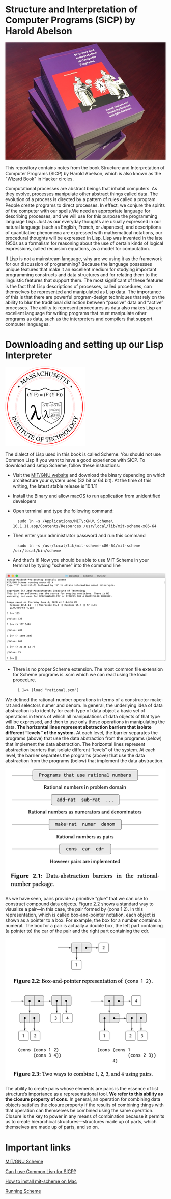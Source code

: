 
# Structure and Interpretation of Computer Programs (SICP) by Harold Abelson 

![alt text](./images/sicp.jpg)

This repository contains notes from the book Structure and Interpretation of Computer Programs (SICP) by Harold Abelson, which is also known as the "Wizard Book" in Hacker circles.

Computational processes are abstract beings that inhabit computers. As they evolve, processes manipulate other abstract things called data. The evolution of a process is directed by a pattern of rules called a program. People create programs to direct processes. In eﬀect, we conjure the spirits of the computer with our spells.We need an appropriate language for describing processes, and we will use for this purpose the programming language Lisp. Just as our everyday thoughts are usually expressed in our natural language (such as English, French, or Japanese), and descriptions of quantitative phenomena are expressed with mathematical notations, our procedural thoughts will be expressed in Lisp. Lisp was invented in the late 1950s as a formalism for reasoning about the use of certain kinds of logical expressions, called recursion equations, as a model for computation.

If Lisp is not a mainstream language, why are we using it as the framework for our discussion of programming? Because the language possesses unique features that make it an excellent medium for studying important programming constructs and data structures and for relating them to the linguistic features that support them. The most signiﬁcant of these features is the fact that Lisp descriptions of processes, called procedures, can themselves be represented and manipulated as Lisp data. The importance of this is that there are powerful program-design techniques that rely on the ability to blur the traditional distinction between “passive” data and “active” processes. The ability to represent procedures as data also makes Lisp an excellent language for writing programs that must manipulate other programs as data, such as the interpreters and compilers that support computer languages.

# Downloading and setting up our Lisp Interpreter

![alt text](./images/scheme.png)

The dialect of Lisp used in this book is called Scheme. You should not use Common Lisp if you want to have a good experience with SICP. To download and setup Scheme, follow these instuctions:

* Visit the [MIT/GNU website](https://www.gnu.org/software/mit-scheme/) and download the binary depending on which architecture your system uses (32 bit or 64 bit). At the time of this writing, the latest stable release is 10.1.11

* Install the Binary and allow macOS to run application from unidentified developers

* Open terminal and type the following command:

		sudo ln -s /Applications/MIT\:GNU\ Scheme\ 10.1.11.app/Contents/Resources /usr/local/lib/mit-scheme-x86-64

* Then enter your administrator password and run this command

		sudo ln -s /usr/local/lib/mit-scheme-x86-64/mit-scheme /usr/local/bin/scheme

* And that's it! Now you should be able to use MIT Scheme in your terminal by typing "scheme" into the command line

![alt text](./images/screenshot_new.png)

* There is no proper Scheme extension. The most common file extension for Scheme programs is .scm which we can read using the load procedure.

		1 ]=> (load "rational.scm")

We deﬁned the rational-number operations in terms of a constructor make-rat and selectors numer and denom. In general, the underlying idea of data abstraction is to identify for each type of data object a basic set of operations in terms of which all manipulations of data objects of that type will be expressed, and then to use only those operations in manipulating the data. **The horizontal lines represent abstraction barriers that isolate diﬀerent “levels” of the system.** At each level, the barrier separates the programs (above) that use the data abstraction from the programs (below) that implement the data abstraction. The horizontal lines represent abstraction barriers that isolate diﬀerent “levels” of the system. At each level, the barrier separates the programs (above) that use the data abstraction from the programs (below) that implement the data abstraction. 

![alt text](./images/rational.png)

As we have seen, pairs provide a primitive “glue” that we can use to construct compound data objects. Figure 2.2 shows a standard way to visualize a pair—in this case, the pair formed by (cons 1 2). In this representation, which is called box-and-pointer notation, each object is shown as a pointer to a box. For example, the box for a number contains a numeral. The box for a pair is actually a double box, the left part containing (a pointer to) the car of the pair and the right part containing the cdr.

![alt text](./images/box-and-pointer.png)

The ability to create pairs whose elements are pairs is the essence of list structure’s importance as a representational tool. **We refer to this ability as the closure property of cons.** In general, an operation for combining data objects satisﬁes the closure property if the results of combining things with that operation can themselves be combined using the same operation. Closure is the key to power in any means of combination because it permits us to create hierarchical structures—structures made up of parts, which themselves are made up of parts, and so on.


# Important links

[MIT/GNU Scheme](https://www.gnu.org/software/mit-scheme/)

[Can I use Common Lisp for SICP?](https://stackoverflow.com/questions/1159208/can-i-use-common-lisp-for-sicp-or-is-scheme-the-only-option)

[How to install mit-scheme on Mac](https://stackoverflow.com/questions/12322434/how-to-install-mit-scheme-on-mac)

[Running Scheme](http://www.eecs.ucf.edu/~leavens/ui54/WWW/scheme.shtml)


